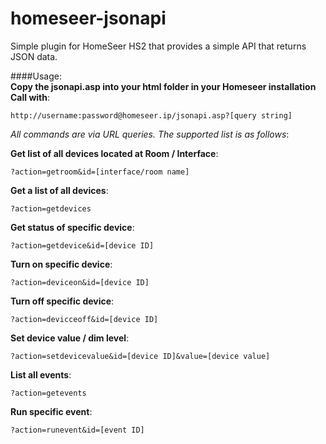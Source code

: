 homeseer-jsonapi
================

Simple plugin for HomeSeer HS2 that provides a simple API that returns JSON data.

####Usage:  
__Copy the jsonapi.asp into your html folder in your Homeseer installation__  
__Call with__:    

    http://username:password@homeseer.ip/jsonapi.asp?[query string]

_All commands are via URL queries. The supported list is as follows_:  

__Get list of all devices located at Room / Interface__:  

    ?action=getroom&id=[interface/room name]

__Get a list of all devices__:  

    ?action=getdevices

__Get status of specific device__:  

    ?action=getdevice&id=[device ID]
  
__Turn on specific device__:
    
    ?action=deviceon&id=[device ID] 

__Turn off specific device__:  

    ?action=devicceoff&id=[device ID]
  
__Set device value / dim level__:  

    ?action=setdevicevalue&id=[device ID]&value=[device value] 
  
__List all events__:  

    ?action=getevents
  
__Run specific event__:  

    ?action=runevent&id=[event ID]
